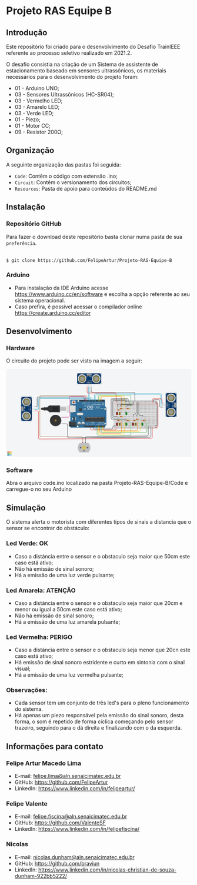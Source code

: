 # Projeto RAS Equipe B
## Introdução

Este repositório foi criado para o desenvolvimento do Desafio TrainIEEE referente ao processo seletivo realizado em 2021.2.

O desafio consistia na criação de um Sistema de assistente de estacionamento baseado em sensores ultrassônicos, os materiais necessários para o desenvolvimento do projeto foram: 
- 01 - Arduino UNO;
- 03 - Sensores Ultrassônicos (HC-SR04);
- 03 - Vermelho LED;
- 03 - Amarelo LED;
- 03 - Verde LED;
- 01 - Piezo; 
- 01 - Motor CC;
- 09 - Resistor 200Ω;

## Organização
A seguinte organização das pastas foi seguida: 
- `Code`: Contêm o código com extensão .ino;
- `Circuit`: Contêm o versionamento dos circuitos;
- `Resources`: Pasta de apoio para conteúdos do README.md

## Instalação
### Repositório GitHub
Para fazer o download deste repositório basta clonar numa pasta de sua `preferência`.

```

$ git clone https://github.com/FelipeArtur/Projeto-RAS-Equipe-B

```

### Arduino
- Para instalação da IDE Arduino acesse https://www.arduino.cc/en/software e escolha a opção referente ao seu sistema operacional.
- Caso prefira, é possível acessar o compilador online https://create.arduino.cc/editor

## Desenvolvimento
### Hardware
O circuito do projeto pode ser visto na imagem a seguir: 

![banner](https://github.com/FelipeArtur/Projeto-RAS-Equipe-B/blob/main/Circuit/TrainIEEE%20RAS%20v.2.png?raw=true)

### Software
Abra o arquivo code.ino localizado na pasta Projeto-RAS-Equipe-B/Code e carregue-o no seu Arduino

## Simulação
O sistema alerta o motorista com diferentes tipos de sinais a distancia que o sensor se encontrar do obstáculo: 

### Led Verde: OK
  - Caso a distáncia entre o sensor e o obstaculo seja maior que 50cm este caso está ativo;
  - Não há emissão de sinal sonoro;
  - Há a emissão de uma luz verde pulsante;

### Led Amarela: ATENÇÃO 
  - Caso a distáncia entre o sensor e o obstaculo seja maior que 20cm e menor ou igual a 50cm este caso está ativo;
  - Não há emissão de sinal sonoro;
  - Há a emissão de uma luz amarela pulsante;

### Led Vermelha: PERIGO
  - Caso a distáncia entre o sensor e o obstaculo seja menor que 20cn este caso está ativo;
  - Há emissão de sinal sonoro estridente e curto em sintonia com o sinal visual;
  - Há a emissão de uma luz vermelha pulsante;

### Observações: 
  - Cada sensor tem um conjunto de três led's para o pleno funcionamento do sistema.
  - Há apenas um piezo responsável pela emissão do sinal sonoro, desta forma, o som é repetido de forma cíclica começando pelo sensor trazeiro, seguindo para o dá direita e finalizando com o da esquerda. 

## Informações para contato

### **Felipe Artur Macedo Lima**
- E-mail: felipe.lima@aln.senaicimatec.edu.br
- GitHub: https://github.com/FelipeArtur
- LinkedIn: https://www.linkedin.com/in/felipeartur/

### **Felipe Valente**
- E-mail: felipe.fiscina@aln.senaicimatec.edu.br
- GitHub: https://github.com/ValenteSF
- LinkedIn: https://www.linkedin.com/in/felipefiscina/

### **Nicolas**
- E-mail: nicolas.dunham@aln.senaicimatec.edu.br 
- GitHub: https://github.com/braviun
- LinkedIn: https://www.linkedin.com/in/nicolas-christian-de-souza-dunham-922bb5222/
